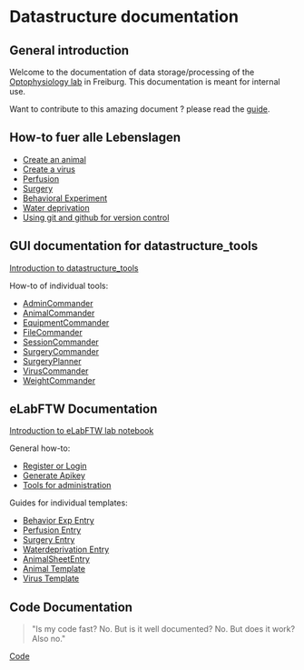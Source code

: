 # Datastructure documentation
## General introduction
Welcome to the documentation of data storage/processing of the [Optophysiology lab](https://www.optophysiology.uni-freiburg.de/) in Freiburg.
This documentation is meant for internal use.

Want to contribute to this amazing document ? please read the [guide](DocumentationTutorial.md).

## How-to fuer alle Lebenslagen
- [Create an animal](combinatory_howto/animalcreation.md)
- [Create a virus](combinatory_howto/viruscreation.md)
- [Perfusion](combinatory_howto/animalperfusion.md)
- [Surgery](combinatory_howto/surgery_entry.md)
- [Behavioral Experiment](combinatory_howto/behavioral_experiment.md)
- [Water deprivation](combinatory_howto/water_deprivation.md)
- [Using git and github for version control](gui_documentation/github.md)

## GUI documentation for datastructure_tools
[Introduction to datastructure_tools](gui_documentation/general.md)

How-to of individual tools:
- [AdminCommander](gui_documentation/AdminCommander.md)
- [AnimalCommander](gui_documentation/AnimalCommander.md)
- [EquipmentCommander](gui_documentation/EquipmentCommander.md)
- [FileCommander](gui_documentation/FileCommander.md)
- [SessionCommander](gui_documentation/SessionCommander.md)
- [SurgeryCommander](gui_documentation/SurgeryCommander.md)
- [SurgeryPlanner](gui_documentation/SurgeryPlanner.md)
- [VirusCommander](gui_documentation/VirusCommander.md)
- [WeightCommander](gui_documentation/WeightCommander.md)


## eLabFTW Documentation
[Introduction to eLabFTW lab notebook](eLabFTW_documentation/general_elabftw.md)

General how-to:
- [Register or Login](eLabFTW_documentation/register_login.md)
- [Generate Apikey](eLabFTW_documentation/generate_apikey.md)
- [Tools for administration](eLabFTW_documentation/administration_tools.md)

Guides for individual templates:
- [Behavior Exp Entry](eLabFTW_documentation/experiment_behavior.md)
- [Perfusion Entry](eLabFTW_documentation/experiment_perfusion.md)
- [Surgery Entry](eLabFTW_documentation/experiment_surgery.md)
- [Waterdeprivation Entry](eLabFTW_documentation/experiment_waterdep.md)
- [AnimalSheetEntry](eLabFTW_documentation/experiment_animalsheet.md)
- [Animal Template](eLabFTW_documentation/resource_animal.md)
- [Virus Template](eLabFTW_documentation/resource_virus.md)

## Code Documentation
>"Is my code fast? No. But is it well documented? No. But does it work? Also no."

[Code](code_documentation/code_index.md)